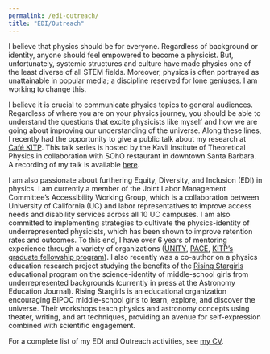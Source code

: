 ```yaml
---
permalink: /edi-outreach/
title: "EDI/Outreach"
---
```


I believe that physics should be for everyone. Regardless of background or identity, anyone should feel empowered to become a physicist. But, unfortunately, systemic structures and culture have made physics one of the least diverse of all STEM fields. Moreover, physics is often portrayed as unattainable in popular media; a discipline reserved for lone geniuses. I am working to change this.

I believe it is crucial to communicate physics topics to general audiences. Regardless of where you are on your physics journey, you should be able to understand the questions that excite physicists like myself and how we are going about improving our understanding of the universe.  Along these lines, I recently had the opportunity to give a public talk about my research at [Café KITP](https://www.kitp.ucsb.edu/outreach/cafe-kitp). This talk series is hosted by the Kavli Institute of Theoretical Physics in collaboration with SOhO restaurant in
downtown Santa Barbara. A recording of my talk is available [here](https://youtu.be/Gvr-2eyjOTY?feature=shared). 


I am also passionate about furthering Equity, Diversity, and Inclusion (EDI) in physics. I am currently a member of the Joint Labor Management Committee’s Accessibility Working Group, which is a collaboration between University of California (UC) and labor representatives to improve access needs and disability services across all 10 UC campuses.  I am also committed to implementing strategies to cultivate the physics-identity of underrepresented physicists, which has been shown to improve retention rates and outcomes. To this end, I have over 6 years of mentoring experience through a variety of organizations ([UNITY](https://sites.uci.edu/unity/), [PACE](https://uci-pace.github.io/), [KITP’s graduate fellowship program](https://www.kitp.ucsb.edu/apply/fellowships/graduate-fellowship-program)).  I also recently was a co-author on a physics education research project studying the benefits of the [Rising Stargirls](https://www.risingstargirls.org/) educational program on the science-identity of middle-school girls from underrepresented backgrounds (currently in press at the Astronomy Education Journal). Rising Stargirls is an educational organization encouraging BIPOC middle-school girls to learn, explore, and discover the universe. Their workshops teach physics and astronomy concepts using theater, writing, and art techniques, providing an avenue for self-expression combined with scientific engagement.

For a complete list of my EDI and Outreach activities, see [my CV](/cv/).
